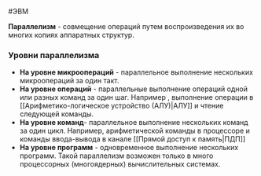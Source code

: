 #ЭВМ 

**Параллелизм** - совмещение операций путем воспроизведения их во многих копиях аппаратных структур.

### Уровни параллелизма

- **На уровне микроопераций** - параллельное выполнение нескольких микроопераций за один такт.
- **На уровне операций** - параллельные выполнение операций одной или разных команд за один шаг. Например , выполнение операции в [[Арифметико-логическое устройство (АЛУ)|АЛУ]] и чтение следующей команды.
- **На уровне команд**- параллельное выполнение нескольких команд за один цикл. Например, арифметической команды в процессоре и команды ввода-вывода в канале [[Прямой доступ к память|ПДП]]
- **На уровне программ** - одновременное выполнение нескольких программ. Такой параллелизм возможен только в много процессорных (многоядерных) вычислительных системах.